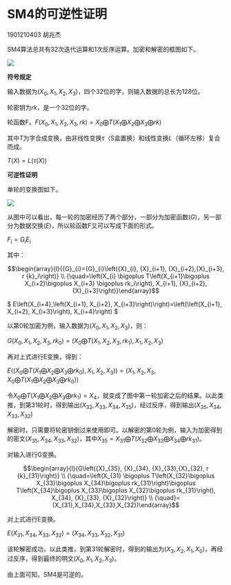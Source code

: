 # SM4的可逆性证明

1901210403 胡兆杰

SM4算法总共有32次迭代运算和1次反序运算。加密和解密的框图如下。

![](https://tva1.sinaimg.cn/large/006y8mN6ly1g871orwu3vj30vg0ro76l.jpg)

**符号规定**

输入数据为$(X_0, X_1,X_2,X_3)$，四个32位的字，则输入数据的总长为128位。

轮密钥为$rk$，是一个32位的字。

轮函数F。$F(X_0, X_1, X_2, X_3,rk) = X_0 \bigoplus T(X_1 \bigoplus X_2 \bigoplus X_3 \bigoplus rk)$

其中$T$为字合成变换，由非线性变换$\tau$（S盒置换）和线性变换$L$（循环左移）复合而成。

$T(X) = L(\tau(X))$

**可逆性证明**

单轮的变换图如下。

![](https://tva1.sinaimg.cn/large/006y8mN6ly1g86aw47scvj30mk0nc76c.jpg)



从图中可以看出，每一轮的加密经历了两个部分，一部分为加密函数($G$)，另一部分为数据交换($E$)，所以轮函数F又可以写成下面的形式。

$F_i = G_iE_i$

其中：

$$\begin{array}{l}{{G}_{i}={G}_{i}\left({X}_{i}, {X}_{i+1}, {X}_{i+2},{X}_{i+3}, r {k}_i\right)} \\ {\quad=\left(X_{i} \bigoplus T\left(X_{i+1}\bigoplus X_{i+2}\bigoplus X_{i+3} \bigoplus rk_i\right), X_{i+1}, {X}_{i+2}, {X}_{i+3}\right)}\end{array}$$

$
E\left(X_{i+4},\left(X_{i+1}, X_{i+2}, X_{i+3}\right)\right)=\left(\left(X_{i+1}, X_{i+2}, X_{i+3}\right), X_{i+4}\right)
$

以第0轮加密为例，输入数据为$(X_0, X_1,X_2,X_3)$，则：

$G(X_0, X_1,X_2,X_3,rk_0) = (X_0\bigoplus T(X_1,X_2,X_3,rk_1), X_1,X_2,X_3)$

再对上式进行E变换，得到：

$E((X_0\bigoplus T(X_1\bigoplus X_2\bigoplus X_3\bigoplus rk_0), X_1,X_2,X_3)) = (X_1,X_2,X_3,X_0\bigoplus T(X_1\bigoplus X_2\bigoplus X_3 \bigoplus rk_0))$

令$X_0\bigoplus T(X_1\bigoplus X_2\bigoplus X_3\bigoplus rk_1) = X_4$，就变成了图中第一轮加密之后的结果。以此类推，到第31轮时，得到输出$(X_{32},X_{33},X_{34},X_{35})$，经过反序，得到输出$(X_{35},X_{34},X_{33},X_{32})$

解密时，只需要将轮密钥倒过来使用即可。以解密的第0轮为例，输入为加密得到的密文$(X_{35},X_{34},X_{33},X_{32})$，其中$X_{35}=X_{31}\bigoplus T(X_{32}\bigoplus X_{33}\bigoplus X_{34}\bigoplus rk_{31})$。

对输入进行G变换。

$$\begin{array}{l}{G\left({X}_{35}, {X}_{34}, {X}_{33},{X}_{32}, r {k}_{31}\right)} \\ {\quad=\left(X_{31} \bigoplus T\left(X_{32}\bigoplus X_{33}\bigoplus X_{34}\bigoplus rk_{31}\right)\bigoplus T\left(X_{34}\bigoplus X_{33}\bigoplus X_{32}\bigoplus rk_{31}\right), X_{34}, {X}_{33}, {X}_{32}\right)} \\ {\quad}=(X_{31},X_{34},X_{33},X_{32})\end{array}$$

对上式进行E变换。

$E(X_{31},X_{34},X_{33},X_{32})=(X_{34},X_{33},X_{32},X_{31})$

该轮解密成功，以此类推，到第31轮解密时，得到的输出为$(X_3, X_2,X_1,X_0)$，再经过反序，得到最终的明文$(X_0, X_1,X_2,X_3)$。

由上面可知，SM4是可逆的。